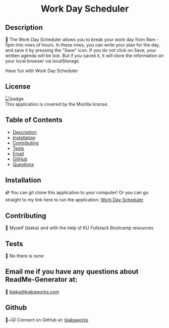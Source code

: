 <h1 align="center">Work Day Scheduler</h1>

## Description
📖 The Work Day Scheduler allows you to break your work day from 9am - 5pm into rows of hours.  In these rows, you can write your plan for the day, and save it by pressing the "Save" icon.  If you do not click on Save, your written agenda will be lost.  But if you saved it, it will store the information on your local browser via localStorage.

Have fun with Work Day Scheduler

## License
![badge](https://img.shields.io/badge/license-Mozilla-brightgreen)
<br />
This application is covered by the Mozilla license. 

## Table of Contents
- [Description](#description)
- [Installation](#installation)
- [Contributing](#contributing)
- [Tests](#tests)
- [Email](#email)
- [GitHub](#gitHub)
- [Questions](#questions)

## Installation
💿 You can git clone this application to your computer! Or you can go straight to my link here to run the application: [Work Day Scheduler](https://biakaworks.github.io/work-day-scheduler/)

## Contributing
🤝 Myself (biaka) and with the help of KU Fullstack Bootcamp resources

## Tests
🔬 No there is none

## Email me if you have any questions about ReadMe-Generator at:
📧 biaka@biakaworks.com

## Github
🐙+🐱 Connect on GitHub at: [biakaworks](https://github.com/biakaworks)


